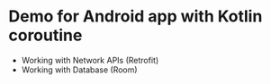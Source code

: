 # Demo for Android app with Kotlin coroutine
* Working with Network APIs (Retrofit)
* Working with Database (Room)

